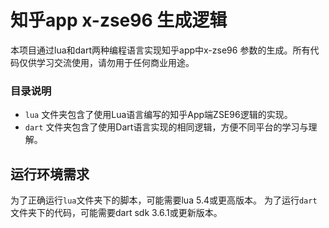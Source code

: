 # 知乎app x-zse96 生成逻辑

本项目通过lua和dart两种编程语言实现知乎app中x-zse96 参数的生成。所有代码仅供学习交流使用，请勿用于任何商业用途。

### 目录说明

- `lua` 文件夹包含了使用Lua语言编写的知乎App端ZSE96逻辑的实现。
- `dart` 文件夹包含了使用Dart语言实现的相同逻辑，方便不同平台的学习与理解。

## 运行环境需求
为了正确运行`lua`文件夹下的脚本，可能需要lua 5.4或更高版本。
为了运行`dart`文件夹下的代码，可能需要dart sdk 3.6.1或更新版本。
